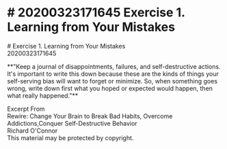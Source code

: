 # \# 20200323171645 Exercise 1. Learning from Your Mistakes

\# Exercise 1. Learning from Your Mistakes\
20200323171645

\*\*"Keep a journal of disappointments, failures, and self-destructive actions. It's important to write this down because these are the kinds of things your self-serving bias will want to forget or minimize. So, when something goes wrong, write down first what you hoped or expected would happen, then what really happened."\*\*

Excerpt From\
Rewire: Change Your Brain to Break Bad Habits, Overcome Addictions,Conquer Self-Destructive Behavior\
Richard O\'Connor\
This material may be protected by copyright.
